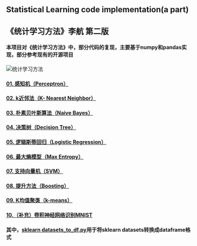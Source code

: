 ## Statistical Learning code implementation(a part) 
## 《统计学习方法》李航  第二版  
#### 本项目对《统计学习方法》中，部分代码的复现，主要基于numpy和pandas实现，部分参考现有的开源项目

![统计学习方法](https://github.com/sunxingyui5/Statistical-Learning-code-implementation-a-part-/blob/main/StatisticalLearning.jpg)


#### [01. 感知机（Perceptron）](https://github.com/sunxingyui5/Statistical-Learning-code-implementation-a-part-/blob/main/01.%20%E6%84%9F%E7%9F%A5%E6%9C%BA%EF%BC%88Perceptron%EF%BC%89.ipynb) 
#### [02. k近邻法（K- Nearest Neighbor）](https://github.com/sunxingyui5/Statistical-Learning-code-implementation-a-part-/blob/main/02.%20k%E8%BF%91%E9%82%BB%E6%B3%95%EF%BC%88K-%20Nearest%20Neighbor%EF%BC%89.ipynb) 
#### [03. 朴素贝叶斯算法（Naive Bayes）](https://github.com/sunxingyui5/Statistical-Learning-code-implementation-a-part-/blob/main/03.%20%E6%9C%B4%E7%B4%A0%E8%B4%9D%E5%8F%B6%E6%96%AF%E7%AE%97%E6%B3%95%EF%BC%88Naive%20Bayes%EF%BC%89.ipynb)
#### [04. 决策树（Decision Tree）](https://github.com/sunxingyui5/Statistical-Learning-code-implementation-a-part-/blob/main/04.%20%E5%86%B3%E7%AD%96%E6%A0%91%EF%BC%88Decision%20Tree%EF%BC%89.ipynb)
#### [05. 逻辑斯蒂回归（Logistic Regression）](https://github.com/sunxingyui5/Statistical-Learning-code-implementation-a-part-/blob/main/05.%20%E9%80%BB%E8%BE%91%E6%96%AF%E8%92%82%E5%9B%9E%E5%BD%92%EF%BC%88Logistic%20Regression%EF%BC%89.ipynb) 
#### [06. 最大熵模型（Max Entropy）](https://github.com/sunxingyui5/Statistical-Learning-code-implementation-a-part-/blob/main/06.%20%E6%9C%80%E5%A4%A7%E7%86%B5%E6%A8%A1%E5%9E%8B%EF%BC%88Max%20Entropy%EF%BC%89.ipynb)  
#### [07. 支持向量机（SVM）](https://github.com/sunxingyui5/Statistical-Learning-code-implementation-a-part-/blob/main/07.%20%E6%94%AF%E6%8C%81%E5%90%91%E9%87%8F%E6%9C%BA%EF%BC%88SVM%EF%BC%89.ipynb)  
#### [08. 提升方法（Boosting）](https://github.com/sunxingyui5/Statistical-Learning-code-implementation-a-part-/blob/main/08.%20%E6%8F%90%E5%8D%87%E6%96%B9%E6%B3%95%EF%BC%88Boosting%EF%BC%89.ipynb)  
#### [09. K均值聚类（k-means）](https://github.com/sunxingyui5/Statistical-Learning-code-implementation-a-part-/blob/main/09.%20K%E5%9D%87%E5%80%BC%E8%81%9A%E7%B1%BB%EF%BC%88k-means%EF%BC%89.ipynb)  
#### [10.（补充）卷积神经网络识别MNIST](https://github.com/sunxingyui5/Statistical-Learning-code-implementation-a-part-/blob/main/10.%20%E5%8D%B7%E7%A7%AF%E7%A5%9E%E7%BB%8F%E7%BD%91%E7%BB%9C%E8%AF%86%E5%88%ABMNIST.ipynb)  


#### 其中，[sklearn datasets_to_df.py](https://github.com/sunxingyui5/Statistical-Learning-code-implementation-a-part-/blob/main/sklearn%20datasets_to_df.py)用于将sklearn datasets转换成dataframe格式
